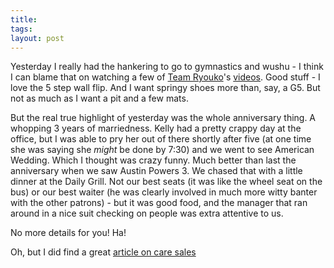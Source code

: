 ```yaml
---
title: 
tags: 
layout: post
---
```

Yesterday I really had the hankering to go to gymnastics and wushu - I think I can blame that on watching a few of <a href="http://www.teamryouko.com/">Team Ryouko</a>'s  <a href="http://www.teamryouko.com/newvids.shtml">videos</a>.  Good stuff - I love the 5 step wall flip. And I want springy shoes more than, say, a G5.  But not as much as I want a pit and a few mats.



But the real true highlight of yesterday was the whole anniversary thing.  A whopping 3 years of marriedness.  Kelly had a pretty crappy day at the office, but I was able to pry her out of there shortly after five (at one time she was saying she _might_ be done by 7:30) and we went to see American Wedding. Which I thought was crazy funny.  Much better than last the anniversary when we saw Austin Powers 3.  We chased that with a little dinner at the Daily Grill.  Not our best seats (it was like the wheel seat on the bus) or our best waiter (he was clearly involved in much more witty banter with the other patrons) - but it was good food, and the manager that ran around in a nice suit checking on people was extra attentive to us.   



No more details for you!  Ha!



Oh, but I did find a great <a href="http://www.kuro5hin.org/story/2003/8/4/163150/0581">article on care sales</a>
